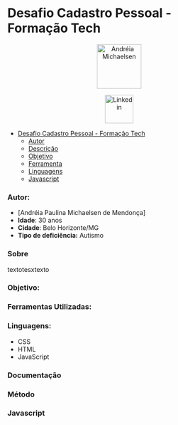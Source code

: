 # Desafio Cadastro Pessoal - Formação Tech

<p style="text-align: center">
 <img alt="Andréia Michaelsen" src="" height="100px" />
</p>

<p style="text-align: center">
 <a href="https://linkedin.com/in/andreiamichaelsen">
  <img alt="Linkedin" src="s" height="64px" />
 </a>
</p>

- [Desafio Cadastro Pessoal - Formação Tech](#desafio-cadastro-pessoal---formação-tech)
    - [Autor](#autor)
    - [Descrição](#descrição)
    - [Objetivo](#objetivo)
    - [Ferramenta](#ferramenta)
    - [Linguagens](#linguagens)
    - [Javascript](#javascript)

### Autor:

- [Andréia Paulina Michaelsen de Mendonça]
- **Idade**: 30 anos
- **Cidade**: Belo Horizonte/MG
- **Tipo de deficiência:** Autismo

### Sobre 

textotesxtexto 

### Objetivo:



### Ferramentas Utilizadas:



### Linguagens: 

- CSS
- HTML
- JavaScript

### Documentação


### Método


### Javascript






